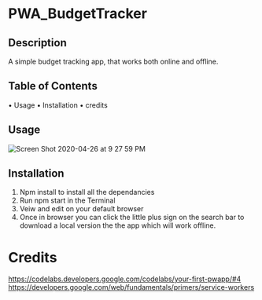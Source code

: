 # PWA_BudgetTracker
## Description
A simple budget tracking app, that works both online and offline. 

## Table of Contents
• Usage 
• Installation 
• credits 

## Usage 
![Screen Shot 2020-04-26 at 9 27 59 PM](https://user-images.githubusercontent.com/56802588/80332145-36936780-8807-11ea-90a6-5941f3fec3c8.png)


## Installation 
1. Npm install to install all the dependancies
2. Run npm start in the Terminal
3. Veiw and edit on your default browser
4. Once in browser you can click the little plus sign on the search bar to download a local version the the app which will work offline. 

# Credits
https://codelabs.developers.google.com/codelabs/your-first-pwapp/#4
https://developers.google.com/web/fundamentals/primers/service-workers
